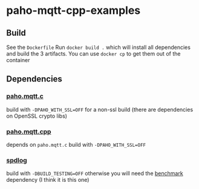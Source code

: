 # paho-mqtt-cpp-examples

## Build

See the `Dockerfile`
Run `docker build .` which will install all dependencies and build the 3 artifacts.
You can use `docker cp` to get them out of the container

## Dependencies

### [paho.mqtt.c](https://github.com/eclipse/paho.mqtt.c) 

build with `-DPAHO_WITH_SSL=OFF` for a non-ssl build (there are dependencies on OpenSSL crypto libs)

### [paho.mqtt.cpp](https://github.com/eclipse/paho.mqtt.cpp) 

depends on `paho.mqtt.c` build with `-DPAHO_WITH_SSL=OFF`

### [spdlog](https://github.com/gabime/spdlog) 

build with `-DBUILD_TESTING=OFF` otherwise you will need the [benchmark](https://github.com/google/benchmark) dependency (I think it is this one)
